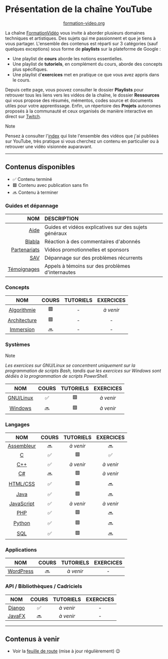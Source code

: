# Présentation de la chaîne YouTube

<p align="center">
	<img src="https://formation-video.org/public/img/logo.png" alt=""><br>
	<a href="https://formation-video.org">formation-video.org</a>
</p>

La chaîne [FormationVidéo](https://www.youtube.com/formationvideo8) vous invite à aborder plusieurs domaines techniques et artistiques. Des sujets qui me passionnent et que je tiens à vous partager. L'ensemble des contenus est réparti sur 3 catégories (sauf quelques exceptions) sous forme de **playlists** sur la plateforme de Google :

+ Une playlist de **cours** aborde les notions essentielles.
+ Une playlist de **tutoriels**, en complément du cours, aborde des concepts plus spécifiques.
+ Une playlist d'**exercices** met en pratique ce que vous avez appris dans le cours.

Depuis cette page, vous pouvez consulter le dossier **Playlists** pour retrouver tous les liens vers les vidéos de la chaîne, le dossier **Ressources** qui vous propose des résumés, mémentos, codes source et documents utiles pour votre apprentissage. Enfin, un répertoire des **Projets** autonomes proposés à la communauté et ceux organisés de manière interactive en direct sur [Twitch](https://www.twitch.tv/jachampagne).

> [!NOTE]
> Pensez à consulter l'[index](https://github.com/jasonchampagne/FormationVideo/blob/master/Index.md) qui liste l'ensemble des vidéos que j'ai publiées sur YouTube, très pratique si vous cherchez un contenu en particulier ou à retrouver une vidéo visionnée auparavant.

---

## Contenus disponibles

+ ✅ Contenu terminé
+ 🟩 Contenu avec publication sans fin
+ 🔜 Contenu à terminer

### Guides et dépannage

|NOM|DESCRIPTION|
|--:|:--|
|[Aide](Playlists/aide.md)|Guides et vidéos explicatives sur des sujets généraux|
|[Blabla](Playlists/blabla.md)|Réaction à des commentaires d'abonnés|
|[Partenariats](Playlists/partenariats.md)|Vidéos promotionnelles et sponsors|
|[SAV](Playlists/sav.md)|Dépannage sur des problèmes récurrents|
|[Témoignages](Playlists/temoignages.md)|Appels à témoins sur des problèmes d'internautes|

### Concepts

|NOM|COURS|TUTORIELS|EXERCICES|
|:--:|:--:|:--:|:--:|
|[Algorithmie](Playlists/algorithmie.md)|🟩|-|_à venir_|
|[Architecture](Playlists/architecture.md)|🟩|-|-|
|[Immersion](Playlists/immersion.md)|🔜|-|-|

### Systèmes

> [!NOTE]
> _Les exercices sur GNU/Linux se concentrent uniquement sur la programmation de scripts Bash, tandis que les exercices sur Windows sont dédiés à la programmation de scripts PowerShell._

|NOM|COURS|TUTORIELS|EXERCICES|
|:--:|:--:|:--:|:--:|
|[GNU/Linux](Playlists/gnu-linux.md)|✅|🟩|_à venir_|
|[Windows](Playlists/windows.md)|🔜|🟩|_à venir_|

### Langages

|NOM|COURS|TUTORIELS|EXERCICES|
|:--:|:--:|:--:|:--:|
|[Assembleur](Playlists/assembleur.md)|🔜|_à venir_|🔜|
|[C](Playlists/c.md)|✅|🟩|✅|
|[C++](Playlists/cpp.md)|✅|_à venir_|_à venir_|
|[C#](Playlists/csharp.md)|🔜|🟩|_à venir_|
|[HTML/CSS](Playlists/html-css.md)|✅|🟩|🔜|
|[Java](Playlists/java.md)|✅|🟩|🔜|
|[JavaScript](Playlists/javascript.md)|✅|_à venir_|_à venir_|
|[PHP](Playlists/php.md)|✅|🟩|🔜|
|[Python](Playlists/python.md)|✅|🟩|🔜|
|[SQL](Playlists/sql.md)|✅|🟩|🔜|

### Applications

|NOM|COURS|TUTORIELS|EXERCICES|
|:--:|:--:|:--:|:--:|
|[WordPress](Playlists/wordpress.md)|🔜|_à venir_|-|

### API / Bibliothèques / Cadriciels

|NOM|COURS|TUTORIELS|EXERCICES|
|:--:|:--:|:--:|:--:|
|[Django](Playlists/django.md)|✅|_à venir_|-|
|[JavaFX](Playlists/javafx.md)|🔜|_à venir_|-|

---

## Contenus à venir

+ Voir la [feuille de route](https://jasonchampagne.fr/annonces) (mise à jour régulièrement) 😉
